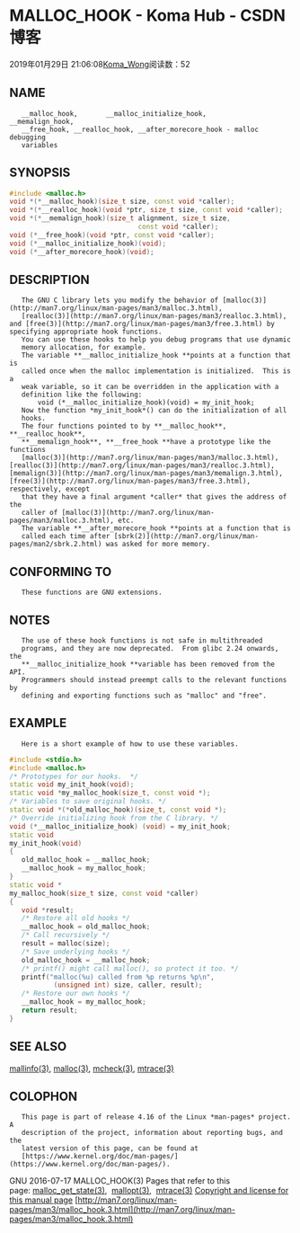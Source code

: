 # MALLOC_HOOK - Koma Hub - CSDN博客
2019年01月29日 21:06:08[Koma_Wong](https://me.csdn.net/Rong_Toa)阅读数：52
## NAME       
       __malloc_hook,       __malloc_initialize_hook,       __memalign_hook,
       __free_hook, __realloc_hook, __after_morecore_hook - malloc debugging
       variables
## SYNOPSIS       
```cpp
#include <malloc.h>
void *(*__malloc_hook)(size_t size, const void *caller);
void *(*__realloc_hook)(void *ptr, size_t size, const void *caller);
void *(*__memalign_hook)(size_t alignment, size_t size,
                                const void *caller);
void (*__free_hook)(void *ptr, const void *caller);
void (*__malloc_initialize_hook)(void);
void (*__after_morecore_hook)(void);
```
## DESCRIPTION         
       The GNU C library lets you modify the behavior of [malloc(3)](http://man7.org/linux/man-pages/man3/malloc.3.html),
       [realloc(3)](http://man7.org/linux/man-pages/man3/realloc.3.html), and [free(3)](http://man7.org/linux/man-pages/man3/free.3.html) by specifying appropriate hook functions.
       You can use these hooks to help you debug programs that use dynamic
       memory allocation, for example.
       The variable **__malloc_initialize_hook **points at a function that is
       called once when the malloc implementation is initialized.  This is a
       weak variable, so it can be overridden in the application with a
       definition like the following:
           void (*__malloc_initialize_hook)(void) = my_init_hook;
       Now the function *my_init_hook*() can do the initialization of all
       hooks.
       The four functions pointed to by **__malloc_hook**, **__realloc_hook**,
       **__memalign_hook**, **__free_hook **have a prototype like the functions
       [malloc(3)](http://man7.org/linux/man-pages/man3/malloc.3.html), [realloc(3)](http://man7.org/linux/man-pages/man3/realloc.3.html), [memalign(3)](http://man7.org/linux/man-pages/man3/memalign.3.html), [free(3)](http://man7.org/linux/man-pages/man3/free.3.html), respectively, except
       that they have a final argument *caller* that gives the address of the
       caller of [malloc(3)](http://man7.org/linux/man-pages/man3/malloc.3.html), etc.
       The variable **__after_morecore_hook **points at a function that is
       called each time after [sbrk(2)](http://man7.org/linux/man-pages/man2/sbrk.2.html) was asked for more memory.
## CONFORMING TO         
       These functions are GNU extensions.
## NOTES       
       The use of these hook functions is not safe in multithreaded
       programs, and they are now deprecated.  From glibc 2.24 onwards, the
       **__malloc_initialize_hook **variable has been removed from the API.
       Programmers should instead preempt calls to the relevant functions by
       defining and exporting functions such as "malloc" and "free".
## EXAMPLE       
       Here is a short example of how to use these variables.
```cpp
#include <stdio.h>
#include <malloc.h>
/* Prototypes for our hooks.  */
static void my_init_hook(void);
static void *my_malloc_hook(size_t, const void *);
/* Variables to save original hooks. */
static void *(*old_malloc_hook)(size_t, const void *);
/* Override initializing hook from the C library. */
void (*__malloc_initialize_hook) (void) = my_init_hook;
static void
my_init_hook(void)
{
   old_malloc_hook = __malloc_hook;
   __malloc_hook = my_malloc_hook;
}
static void *
my_malloc_hook(size_t size, const void *caller)
{
   void *result;
   /* Restore all old hooks */
   __malloc_hook = old_malloc_hook;
   /* Call recursively */
   result = malloc(size);
   /* Save underlying hooks */
   old_malloc_hook = __malloc_hook;
   /* printf() might call malloc(), so protect it too. */
   printf("malloc(%u) called from %p returns %p\n",
           (unsigned int) size, caller, result);
   /* Restore our own hooks */
   __malloc_hook = my_malloc_hook;
   return result;
}
```
## SEE ALSO         
[mallinfo(3)](http://man7.org/linux/man-pages/man3/mallinfo.3.html), [malloc(3)](http://man7.org/linux/man-pages/man3/malloc.3.html), [mcheck(3)](http://man7.org/linux/man-pages/man3/mcheck.3.html), [mtrace(3)](http://man7.org/linux/man-pages/man3/mtrace.3.html)
## COLOPHON         
       This page is part of release 4.16 of the Linux *man-pages* project.  A
       description of the project, information about reporting bugs, and the
       latest version of this page, can be found at
       [https://www.kernel.org/doc/man-pages/](https://www.kernel.org/doc/man-pages/).
GNU                              2016-07-17                   MALLOC_HOOK(3)
Pages that refer to this page: [malloc_get_state(3)](http://man7.org/linux/man-pages/man3/malloc_get_state.3.html),  [mallopt(3)](http://man7.org/linux/man-pages/man3/mallopt.3.html),  [mtrace(3)](http://man7.org/linux/man-pages/man3/mtrace.3.html)
[Copyright and license for this manual page](http://man7.org/linux/man-pages/man3/malloc_hook.3.license.html)
[http://man7.org/linux/man-pages/man3/malloc_hook.3.html](http://man7.org/linux/man-pages/man3/malloc_hook.3.html)
